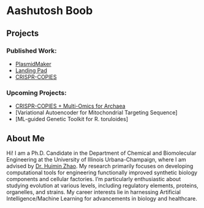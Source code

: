 # Aashutosh Boob

## Projects

### Published Work:
- [PlasmidMaker](https://github.com/Zhao-Group/PlasmidMaker_GuideDNA)
- [Landing Pad](https://github.com/Zhao-Group/Landing-pad-model)
- [CRISPR-COPIES](https://github.com/Zhao-Group/COPIES)

### Upcoming Projects:
- [CRISPR-COPIES + Multi-Omics for Archaea](https://github.com/Zhao-Group/Integration-Sites-M.16.4)
- [Variational Autoencoder for Mitochondrial Targeting Sequence]
- [ML-guided Genetic Toolkit for R. toruloides]
  
## About Me

Hi! I am a Ph.D. Candidate in the Department of Chemical and Biomolecular Engineering at the University of Illinois Urbana-Champaign, where I am advised by [Dr. Huimin Zhao](http://faculty.scs.illinois.edu/~zhaogrp/). My research primarily focuses on developing computational tools for engineering functionally improved synthetic biology components and cellular factories. I’m particularly enthusiastic about studying evolution at various levels, including regulatory elements, proteins, organelles, and strains. My career interests lie in harnessing Artificial Intelligence/Machine Learning for advancements in biology and healthcare.
